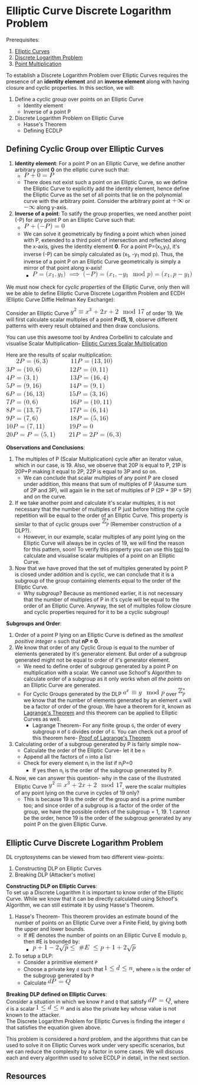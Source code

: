 # Elliptic Curve Discrete Logarithm Problem
  
Prerequisites:
1. [Elliptic Curves](https://github.com/ashutosh1206/Crypton/tree/master/Elliptic-Curves)
2. [Discrete Logarithm Problem](https://github.com/ashutosh1206/Crypton/tree/master/Discrete-Logarithm-Problem)
3. [Point Multiplication](https://github.com/ashutosh1206/Crypton/tree/master/Elliptic-Curves)
  
  

To establish a Discrete Logarithm Problem over Elliptic Curves requires the presence of an **identity element** and an **inverse element** along with having closure and cyclic properties. In this section, we will:  
1. Define a cyclic group over points on an Elliptic Curve
   + Identity element
   + Inverse of a point P
2. Discrete Logarithm Problem on Elliptic Curve
   + Hasse's Theorem
   + Defining ECDLP
  

## Defining Cyclic Group over Elliptic Curves

1. **Identity element**: For a point P on an Elliptic Curve, we define another arbitrary point **0** on the elliptic curve such that: 
   + ![picture1](Pictures/1.gif)
   + There does not exist such a point on an Elliptic Curve, so we define the Elliptic Curve to explicitly add the identity element, hence define the Elliptic Curve as the set of all points that lie on the polynomial curve with the arbitrary point. Consider the arbitrary point at ![picture2](Pictures/2.gif) or ![picture3](Pictures/3.gif) along y-axis. 
2. **Inverse of a point**: To satify the group properties, we need another point (-P) for any point P on an Elliptic Curve such that: 
   + ![picture4](Pictures/4.gif)
   + We can solve it geometrically by finding a point which when joined with P, extended to a third point of intersection and reflected along the x-axis, gives the identity element **0**. For a point P=(x<sub>1</sub>,y<sub>1</sub>), it's inverse (-P) can be simply calculated as (x<sub>1</sub>, -y<sub>1</sub> mod p). Thus, the inverse of a point P on an Elliptic Curve geometrically is simply a mirror of that point along x-axis!
     + ![picture5](Pictures/5.gif)

We must now check for _cyclic properties_ of the Elliptic Curve, only then will we be able to define Elliptic Curve Discrete Logarithm Problem and ECDH (Elliptic Curve Diffie Hellman Key Exchange):  
  
Consider an Elliptic Curve ![picture6](Pictures/6.gif) of order 19. We will first calculate scalar multiples of a point **P=(5, 1)**, observe different patterns with every result obtained and then draw conclusions.  
  
You can use this awesome tool by Andrea Corbellini to calculate and visualise Scalar Multiplication- [Elliptic Curves Scalar Multiplication](https://cdn.rawgit.com/andreacorbellini/ecc/920b29a/interactive/reals-mul.html)  
  
Here are the results of scalar multiplication:  
![picture](Pictures/7.gif)  
  
  
**Observations and Conclusions**:  
1. The multiples of P (Scalar Multiplication) cycle after an iterator value, which in our case, is 19. Also, we observe that 20P is equal to P, 21P is 20P+P making it equal to 2P, 22P is equal to 3P and so on.
   + We can conclude that scalar multiples of any point P are closed under addition, this means that sum of multiples of P (Assume sum of 2P and 3P), will again lie in the set of multiples of P (2P + 3P = 5P) and on the curve.
2. If we take another point and calculate it's scalar multiples, it is not necessary that the number of multiples of P just before hitting the cycle repetition will be equal to the order of an Elliptic Curve. This property is similar to that of cyclic groups over ![picture](Pictures/12.gif) (Remember construction of a DLP?).
   + However, in our example, scalar multiples of any point lying on the Elliptic Curve will always be in cycles of 19, we will find the reason for this pattern, soon! To verify this property you can use this [tool](https://cdn.rawgit.com/andreacorbellini/ecc/920b29a/interactive/reals-mul.html) to calculate and visualise scalar multiples of a point on an Elliptic Curve.
3. Now that we have proved that the set of multiples generated by point P is closed under addition and is cyclic, we can conclude that it is a subgroup of the group containing elements equal to the order of the Elliptic Curve.
   + Why _subgroup_? Because as mentioned earlier, it is not necessary that the number of multiples of P in it's cycle will be equal to the order of an Elliptic Curve. Anyway, the set of multiples follow closure and cyclic properties required for it to be a cyclic subgroup!
  
  

**Subgroups and Order**:  
1. Order of a point P lying on an Elliptic Curve is defined as the _smallest positive integer_ `n` such that **nP = 0**.
2. We know that order of any Cyclic Group is equal to the number of elements generated by it's generator element. But order of a subgroup generated might not be equal to order of it's generator element. 
   + We need to define order of subgroup generated by a point P on multiplication with a scalar. We cannot use Schoof's Algorithm to calculate order of a subgroup as it only works when _all the points_ on an Elliptic Curve are generated.
   + For Cyclic Groups generated by the DLP ![picture](Pictures/8.gif) over ![picture](Pictures/12.gif) we know that the number of elements generated by an element `a` will be a factor of order of the group. We have a theorem for it, known as [Lagrange's Theorem](https://en.wikipedia.org/wiki/Lagrange%27s_theorem_(group_theory)) and this theorem can be applied to Elliptic Curves as well. 
     + Lagrange Theorem- For any finite group `G`, the order of every subgroup `H` of `G` divides order of `G`. You can check out a proof of this theorem here- [Proof of Lagrange's Theorem](https://en.wikipedia.org/wiki/Lagrange%27s_theorem_(group_theory)#Proof_of_Lagrange%27s_theorem)
3. Calculating order of a subgroup generated by P is fairly simple now- 
   + Calculate the order of the Elliptic Curve- let it be `n`
   + Append all the factors of `n` into a list 
   + Check for every element n<sub>i</sub> in the list if n<sub>i</sub>P=0
     + If yes then n<sub>i</sub> is the order of the subgroup generated by P.
4. Now, we can answer this question- why in the case of the illustrated Elliptic Curve ![picture](Pictures/6.gif), were the scalar multiples of any point lying on the curve in cycles of 19 only?
   + This is because 19 is the order of the group and is a prime number too; and since order of a subgroup is a factor of the order of the group, we have the possible orders of the subgroup = 1, 19. 1 cannot be the order, hence 19 is the order of the subgroup generated by any point P on the given Elliptic Curve.
  
  
  
  

## Elliptic Curve Discrete Logarithm Problem
DL cryptosystems can be viewed from two different view-points:
1. Constructing DLP on Elliptic Curves
2. Breaking DLP (Attacker's motive)
  

**Constructing DLP on Elliptic Curves**:  
To set up a Discrete Logarithm it is important to know order of the Elliptic Curve. While we know that it can be directly calculated using Schoof's Algorithm, we can still estimate it by using Hasse's Theorem.  
1. Hasse's Theorem- This theorem provides an estimate bound of the number of points on an Elliptic Curve over a Finite Field, by giving both the upper and lower bounds.
   + If #E denotes the number of points on an Elliptic Curve E modulo p, then #E is bounded by:
     + ![picture](Pictures/11.gif)
2. To setup a DLP:
   + Consider a primitive element `P` 
   + Choose a private key `d` such that ![picture](Pictures/10.gif), where `n` is the order of the subgroup generated by `P`
   + Calculate ![picture](Pictures/9.gif)
  
  

**Breaking DLP defined on Elliptic Curves**:  
Consider a situation in which we know `P` and `Q` that satisfy ![picture](Pictures/9.gif), where `d` is a scalar ![picture](Pictures/10.gif) and is also the private key whose value is not known to the attacker.  
The Discrete Logarithm Problem for Elliptic Curves is finding the integer `d` that satisfies the equation given above.  
  
This problem is considered a _hard_ problem, and the algorithms that can be used to solve it on Elliptic Curves work under very specific scenarios, but we can reduce the complexity by a factor in some cases. We will discuss each and every algorithm used to solve ECDLP in detail, in the next section.  
  
  
  
  
  

## Resources






